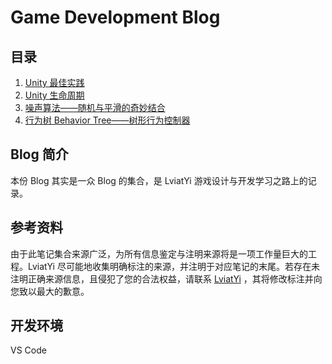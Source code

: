 # Game Development Blog

## 目录

1. [Unity 最佳实践](index/Unity/unityBestPractice.md)
1. [Unity 生命周期](index/Unity/unityLifeCycle.md)
1. [噪声算法——随机与平滑的奇妙结合](index/noiseAlgo.md)
1. [行为树 Behavior Tree——树形行为控制器](index/behaviorTree.md)

## Blog 简介

本份 Blog 其实是一众 Blog 的集合，是 LviatYi 游戏设计与开发学习之路上的记录。

## 参考资料

由于此笔记集合来源广泛，为所有信息鉴定与注明来源将是一项工作量巨大的工程。LviatYi 尽可能地收集明确标注的来源，并注明于对应笔记的末尾。若存在未注明正确来源信息，且侵犯了您的合法权益，请联系 [LviatYi][mailto_lviatyiaddr] ，其将修改标注并向您致以最大的歉意。

## 开发环境

VS Code

[mailto_lviatyiaddr]: mailto:LviatYi@qq.com

